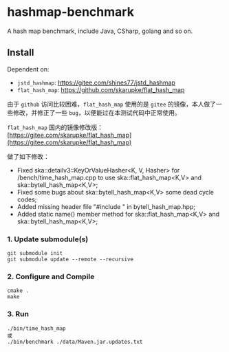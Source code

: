 # hashmap-benchmark

A hash map benchmark, include Java, CSharp, golang and so on.

## Install

Dependent on:

* `jstd_hashmap`: https://gitee.com/shines77/jstd_hashmap
* `flat_hash_map`: https://github.com/skarupke/flat_hash_map

由于 `github` 访问比较困难，`flat_hash_map` 使用的是 `gitee` 的镜像，本人做了一些修改，并修正了一些 `bug`，以便能过在本测试代码中正常使用。

`flat_hash_map` 国内的镜像修改版：[https://gitee.com/skarupke/flat_hash_map](https://gitee.com/skarupke/flat_hash_map)

做了如下修改：

* Fixed ska::detailv3::KeyOrValueHasher<K, V, Hasher> for /bench/time_hash_map.cpp to use ska::flat_hash_map<K,V> and ska::bytell_hash_map<K,V>;
* Fixed some bugs about ska::bytell_hash_map<K,V> some dead cycle codes;
* Added missing header file "#include <limits>" in bytell_hash_map.hpp;
* Added static name() member method for ska::flat_hash_map<K,V> and ska::bytell_hash_map<K,V>;

### 1. Update submodule(s)

```shell
git submodule init
git submodule update --remote --recursive
```

### 2. Configure and Compile

```shell
cmake .
make
````

### 3. Run

```shell
./bin/time_hash_map
或
./bin/benchmark ./data/Maven.jar.updates.txt
```
